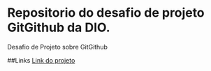 # Repositorio do desafio de projeto GitGithub da DIO.
Desafio de Projeto sobre GitGithub

##Links
[Link do projeto](https://github.com/wesley180320/dio-desfio-github-repositorio/edit/main/README.md)
